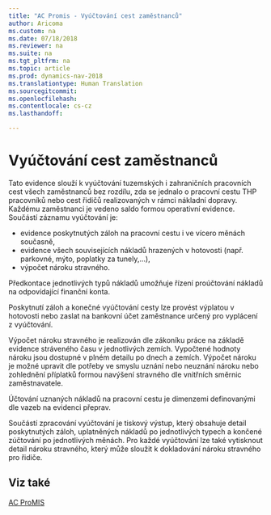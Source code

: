```yaml
---
title: "AC Promis - Vyúčtování cest zaměstnanců"
author: Aricoma
ms.custom: na
ms.date: 07/18/2018
ms.reviewer: na
ms.suite: na
ms.tgt_pltfrm: na
ms.topic: article
ms.prod: dynamics-nav-2018
ms.translationtype: Human Translation
ms.sourcegitcommit: 
ms.openlocfilehash: 
ms.contentlocale: cs-cz
ms.lasthandoff: 

---
```



# <a name="pm-journey-statement"></a>Vyúčtování cest zaměstnanců

Tato evidence slouží k vyúčtování tuzemských i zahraničních pracovních cest všech zaměstnanců bez rozdílu, zda se jednalo o pracovní cestu THP pracovníků nebo cest řidičů realizovaných v rámci nákladní dopravy. Každému zaměstnanci je vedeno saldo formou operativní evidence.
Součástí záznamu vyúčtování je:
- evidence poskytnutých záloh na pracovní cestu i ve vícero měnách současně,
- evidence všech souvisejících nákladů hrazených v hotovosti (např. parkovné, mýto, poplatky za tunely,…),
- výpočet nároku stravného. 

Předkontace jednotlivých typů nákladů umožňuje řízení proúčtování nákladů na odpovídající finanční konta.

Poskytnutí záloh a konečné vyúčtování cesty lze provést výplatou v hotovosti nebo zaslat na bankovní účet zaměstnance určený pro vyplácení z vyúčtování.

Výpočet nároku stravného je realizován dle zákoníku práce na základě evidence stráveného času v jednotlivých zemích. Vypočtené hodnoty nároku jsou dostupné v plném detailu po dnech a zemích. Výpočet nároku je možné upravit dle potřeby ve smyslu uznání nebo neuznání nároku nebo zohlednění příplatků formou navýšení stravného dle vnitřních směrnic zaměstnavatele.

Účtování uznaných nákladů na pracovní cestu je dimenzemi definovanými dle vazeb na evidenci přeprav.

Součástí zpracování vyúčtování je tiskový výstup, který obsahuje detail poskytnutých záloh, uplatněných nákladů po jednotlivých typech a končené zúčtování po jednotlivých měnách. Pro každé vyúčtování lze také vytisknout detail nároku stravného, který může sloužit k dokladování nároku stravného pro řidiče.

## <a name="see-also"></a>Viz také  
[AC ProMIS](pm-promis.md)